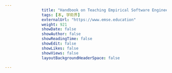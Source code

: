 ```yaml
---
                title: "Handbook on Teaching Empirical Software Engineering: Online Materials"
                tags: [本, 学術界]
                externalUrl: "https://www.emse.education"
                weight: 921
                showDate: false
                showAuthor: false
                showReadingTime: false
                showEdit: false
                showLikes: false
                showViews: false
                layoutBackgroundHeaderSpace: false
                
---
```


